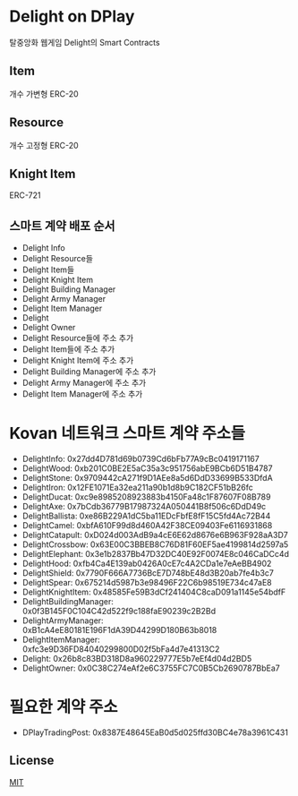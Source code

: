 # Delight on DPlay
탈중앙화 웹게임 Delight의 Smart Contracts

## Item
개수 가변형 ERC-20

## Resource
개수 고정형 ERC-20

## Knight Item
ERC-721

## 스마트 계약 배포 순서
- Delight Info
- Delight Resource들
- Delight Item들
- Delight Knight Item
- Delight Building Manager
- Delight Army Manager
- Delight Item Manager
- Delight
- Delight Owner
- Delight Resource들에 주소 추가
- Delight Item들에 주소 추가
- Delight Knight Item에 주소 추가
- Delight Building Manager에 주소 추가
- Delight Army Manager에 주소 추가
- Delight Item Manager에 주소 추가

# Kovan 네트워크 스마트 계약 주소들
- DelightInfo: 0x27dd4D781d69b0739Cd6bFb77A9cBc0419171167
- DelightWood: 0xb201C0BE2E5aC35a3c951756abE9BCb6D51B4787
- DelightStone: 0x9709442cA271f9D1AEe8a5d6DdD33699B533DfdA
- DelightIron: 0x12FE1071Ea32ea211a90b1d8b9C182CF51bB26fc
- DelightDucat: 0xc9e8985208923883b4150Fa48c1F87607F08B789
- DelightAxe: 0x7bCdb36779B17987324A050441B8f506c6DdD49c
- DelightBallista: 0xe86B229A1dC5ba11EDcFbfE8fF15C5fd4Ac72B44
- DelightCamel: 0xbfA610F99d8d460A42F38CE09403Fe6116931868
- DelightCatapult: 0xD024d003AdB9a4cE6E62d8676e6B963F928aA3D7
- DelightCrossbow: 0x63E00C3BBEB8C76D81F60EF5ae4199814d2597a5
- DelightElephant: 0x3e1b2837Bb47D32DC40E92F0074E8c046CaDCc4d
- DelightHood: 0xfb4Ca4E139ab0426A0cE7c4A2CDa1e7eAeBB4902
- DelightShield: 0x7790F666A7736BcE7D748bE48d3B20ab7fe4b3c7
- DelightSpear: 0x675214d5987b3e98496F22C6b98519E734c47aE8
- DelightKnightItem: 0x48585Fe59B3dCf241404C8caD091a1145e54bdfF
- DelightBuildingManager: 0x0f3B145F0C104C42d522f9c188faE90239c2B2Bd
- DelightArmyManager: 0xB1cA4eE80181E196F1dA39D44299D180B63b8018
- DelightItemManager: 0xfc3e9D36FD84040299800D02f5bFa4d7e41313C2
- Delight: 0x26b8c83BD318D8a960229777E5b7eEf4d04d2BD5
- DelightOwner: 0x0C38C274eAf2e6C3755FC7C0B5Cb2690787BbEa7

# 필요한 계약 주소
- DPlayTradingPost: 0x8387E48645EaB0d5d025ffd30BC4e78a3961C431

## License
[MIT](LICENSE)